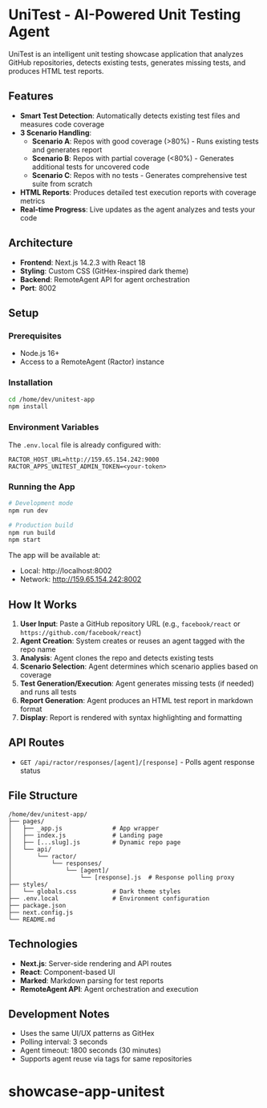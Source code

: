 # UniTest - AI-Powered Unit Testing Agent

UniTest is an intelligent unit testing showcase application that analyzes GitHub repositories, detects existing tests, generates missing tests, and produces HTML test reports.

## Features

- **Smart Test Detection**: Automatically detects existing test files and measures code coverage
- **3 Scenario Handling**:
  - **Scenario A**: Repos with good coverage (>80%) - Runs existing tests and generates report
  - **Scenario B**: Repos with partial coverage (<80%) - Generates additional tests for uncovered code
  - **Scenario C**: Repos with no tests - Generates comprehensive test suite from scratch
- **HTML Reports**: Produces detailed test execution reports with coverage metrics
- **Real-time Progress**: Live updates as the agent analyzes and tests your code

## Architecture

- **Frontend**: Next.js 14.2.3 with React 18
- **Styling**: Custom CSS (GitHex-inspired dark theme)
- **Backend**: RemoteAgent API for agent orchestration
- **Port**: 8002

## Setup

### Prerequisites

- Node.js 16+
- Access to a RemoteAgent (Ractor) instance

### Installation

```bash
cd /home/dev/unitest-app
npm install
```

### Environment Variables

The `.env.local` file is already configured with:

```env
RACTOR_HOST_URL=http://159.65.154.242:9000
RACTOR_APPS_UNITEST_ADMIN_TOKEN=<your-token>
```

### Running the App

```bash
# Development mode
npm run dev

# Production build
npm run build
npm start
```

The app will be available at:
- Local: http://localhost:8002
- Network: http://159.65.154.242:8002

## How It Works

1. **User Input**: Paste a GitHub repository URL (e.g., `facebook/react` or `https://github.com/facebook/react`)
2. **Agent Creation**: System creates or reuses an agent tagged with the repo name
3. **Analysis**: Agent clones the repo and detects existing tests
4. **Scenario Selection**: Agent determines which scenario applies based on coverage
5. **Test Generation/Execution**: Agent generates missing tests (if needed) and runs all tests
6. **Report Generation**: Agent produces an HTML test report in markdown format
7. **Display**: Report is rendered with syntax highlighting and formatting

## API Routes

- `GET /api/ractor/responses/[agent]/[response]` - Polls agent response status

## File Structure

```
/home/dev/unitest-app/
├── pages/
│   ├── _app.js              # App wrapper
│   ├── index.js             # Landing page
│   ├── [...slug].js         # Dynamic repo page
│   └── api/
│       └── ractor/
│           └── responses/
│               └── [agent]/
│                   └── [response].js  # Response polling proxy
├── styles/
│   └── globals.css          # Dark theme styles
├── .env.local               # Environment configuration
├── package.json
├── next.config.js
└── README.md
```

## Technologies

- **Next.js**: Server-side rendering and API routes
- **React**: Component-based UI
- **Marked**: Markdown parsing for test reports
- **RemoteAgent API**: Agent orchestration and execution

## Development Notes

- Uses the same UI/UX patterns as GitHex
- Polling interval: 3 seconds
- Agent timeout: 1800 seconds (30 minutes)
- Supports agent reuse via tags for same repositories
# showcase-app-unitest
